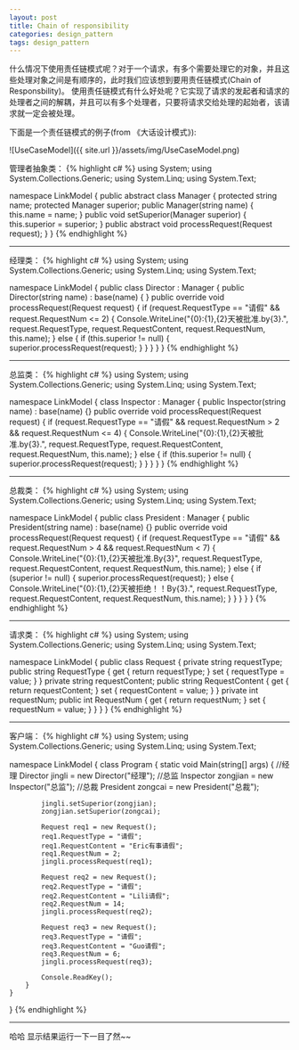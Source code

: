 ```yaml
---
layout: post
title: Chain of responsibility
categories: design_pattern
tags: design_pattern
---
```


什么情况下使用责任链模式呢？对于一个请求，有多个需要处理它的对象，并且这些处理对象之间是有顺序的，此时我们应该想到要用责任链模式(Chain of Responsbility)。
使用责任链模式有什么好处呢？它实现了请求的发起者和请求的处理者之间的解耦，并且可以有多个处理者，只要将请求交给处理的起始者，该请求就一定会被处理。

下面是一个责任链模式的例子(from 《大话设计模式》):

![UseCaseModel]({{ site.url }}/assets/img/UseCaseModel.png)

管理者抽象类：
{% highlight c# %}
using System;
using System.Collections.Generic;
using System.Linq;
using System.Text;

namespace LinkModel
{
    public abstract class Manager
    {
        protected string name;
        protected Manager superior;
        public Manager(string name)
        {
            this.name = name;
        }
        public void setSuperior(Manager superior)
        {
            this.superior = superior;
        }
        public abstract void processRequest(Request request);
    }
}
{% endhighlight %}
***
经理类：
{% highlight c# %}
using System;
using System.Collections.Generic;
using System.Linq;
using System.Text;

namespace LinkModel
{
    public class Director : Manager
    {
        public Director(string name)
            : base(name)
        { }
        public override void processRequest(Request request)
        {
            if (request.RequestType == "请假" && request.RequestNum <= 2)
            {
                Console.WriteLine("{0}:{1},{2}天被批准.by{3}.", request.RequestType, request.RequestContent, request.RequestNum, this.name);
            }
            else
            {
                if (this.superior != null)
                {
                    superior.processRequest(request);
                }
            }
        }
    }
}
{% endhighlight %}
***
总监类：
{% highlight c# %}
using System;
using System.Collections.Generic;
using System.Linq;
using System.Text;

namespace LinkModel
{
    class Inspector : Manager
    {
        public Inspector(string name) : base(name)
        {}
        public override void processRequest(Request request)
        {
            if (request.RequestType == "请假" && request.RequestNum > 2 && request.RequestNum <= 4)
            {
                Console.WriteLine("{0}:{1},{2}天被批准.by{3}.", request.RequestType, request.RequestContent, request.RequestNum, this.name);
            }
            else
            {
                if (this.superior != null)
                {
                    superior.processRequest(request);
                }
            }
        }
    }
}
{% endhighlight %}
***
总裁类：
{% highlight c# %}
using System;
using System.Collections.Generic;
using System.Linq;
using System.Text;

namespace LinkModel
{
    public class President : Manager
    {
        public President(string name) : base(name)
        {}
        public override void processRequest(Request request)
        {
            if (request.RequestType == "请假" && request.RequestNum > 4 && request.RequestNum < 7)
            {
                Console.WriteLine("{0}:{1},{2}天被批准.By{3}", request.RequestType, request.RequestContent, request.RequestNum, this.name);
            }
            else
            {
                if (superior != null)
                {
                    superior.processRequest(request);
                }
                else
                {
                    Console.WriteLine("{0}:{1},{2}天被拒绝！！By{3}.", request.RequestType, request.RequestContent, request.RequestNum, this.name);
                }
            }
        }
    }
}
{% endhighlight %}
***
请求类：
{% highlight c# %}
using System;
using System.Collections.Generic;
using System.Linq;
using System.Text;

namespace LinkModel
{
    public class Request
    {
        private string requestType;
        public string RequestType
        {
            get { return requestType; }
            set { requestType = value; }
        }
        private string requestContent;
        public string RequestContent
        {
            get { return requestContent; }
            set { requestContent = value; }
        }
        private int requestNum;
        public int RequestNum
        {
            get { return requestNum; }
            set { requestNum = value; }
        }
    }
}
{% endhighlight %}
***
客户端：
{% highlight c# %}
using System;
using System.Collections.Generic;
using System.Linq;
using System.Text;

namespace LinkModel
{
    class Program
    {
        static void Main(string[] args)
        {
            //经理
            Director jingli = new Director("经理");
            //总监
            Inspector zongjian = new Inspector("总监");
            //总裁
            President zongcai = new President("总裁");

            jingli.setSuperior(zongjian);
            zongjian.setSuperior(zongcai);

            Request req1 = new Request();
            req1.RequestType = "请假";
            req1.RequestContent = "Eric有事请假";
            req1.RequestNum = 2;
            jingli.processRequest(req1);

            Request req2 = new Request();
            req2.RequestType = "请假";
            req2.RequestContent = "Lili请假";
            req2.RequestNum = 14;
            jingli.processRequest(req2);

            Request req3 = new Request();
            req3.RequestType = "请假";
            req3.RequestContent = "Guo请假";
            req3.RequestNum = 6;
            jingli.processRequest(req3);

            Console.ReadKey();
        }
    }
}
{% endhighlight %}
***

哈哈 显示结果运行一下一目了然~~
